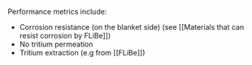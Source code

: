 Performance metrics include:
- Corrosion resistance (on the blanket side) (see [[Materials that can resist corrosion by FLiBe]])
- No tritium permeation
- Tritium extraction (e.g from [[FLiBe]])
